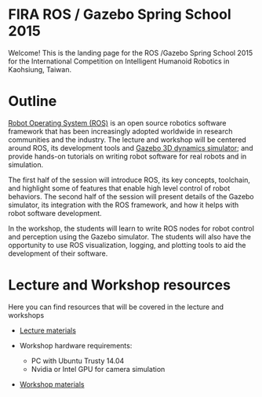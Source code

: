 FIRA ROS / Gazebo Spring School 2015 
=

Welcome! This is the landing page for the ROS /Gazebo Spring School 2015 for the International Competition on Intelligent Humanoid Robotics in Kaohsiung, Taiwan.

Outline
=

[Robot Operating System (ROS)](http://wiki.ros.org) is an open source robotics software framework that has been increasingly adopted worldwide in research communities and the industry. The lecture and workshop will be centered around ROS, its development tools and [Gazebo 3D dynamics simulator](http://gazebosim.org); and provide hands-on tutorials on writing robot software for real robots and in simulation.

The first half of the session will introduce ROS, its key concepts, toolchain, and highlight some of features that enable high level control of robot behaviors. The second half of the session will present details of the Gazebo simulator, its integration with the ROS framework, and how it helps with robot software development.

In the workshop, the students will learn to write ROS nodes for robot control and perception using the Gazebo simulator. The students will also have the opportunity to use ROS visualization, logging, and plotting tools to aid the development of their software.

Lecture and Workshop resources
=

Here you can find resources that will be covered in the lecture and workshops

* [Lecture materials](https://bitbucket.org/osrf/fira-spring-school-2015/wiki/Lecture)

* Workshop hardware requirements:
   * PC with Ubuntu Trusty 14.04
   * Nvidia or Intel GPU for camera simulation

* [Workshop materials](https://bitbucket.org/osrf/fira-spring-school-2015/wiki/Workshop)


